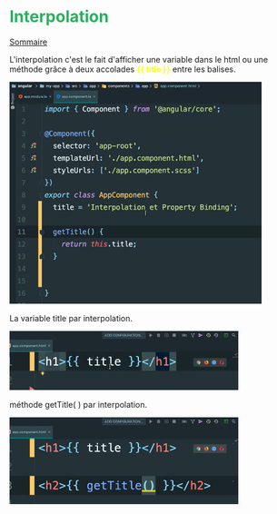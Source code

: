 # <span style="color: #26B260">**Interpolation**</span>

[Sommaire](./00-Sommaire.md)

L'interpolation c'est le fait d'afficher une variable dans le html ou une méthode grâce à deux accolades <span style="color: yellow">**{{ title }}**</span> entre les balises.

![img_25.png](images/img_25.png)

La variable title par interpolation.

![img_23.png](images/img_23.png)

méthode getTitle( ) par interpolation.

![img_24.png](images/img_24.png)